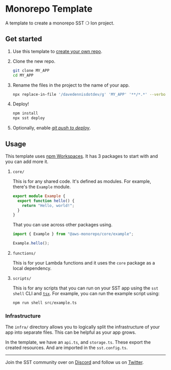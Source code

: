 # Monorepo Template

A template to create a monorepo SST ❍ Ion project.

## Get started

1. Use this template to [create your own repo](https://docs.github.com/en/repositories/creating-and-managing-repositories/creating-a-repository-from-a-template).

2. Clone the new repo.

   ```bash
   git clone MY_APP
   cd MY_APP
   ```

3. Rename the files in the project to the name of your app. 

   ```bash
   npx replace-in-file '/davedennisdotdev/g' 'MY_APP' '**/*.*' --verbose
   ```

4. Deploy!

   ```bash
   npm install
   npx sst deploy
   ```

6. Optionally, enable [_git push to deploy_](https://ion.sst.dev/docs/console/#autodeploy).

## Usage

This template uses [npm Workspaces](https://docs.npmjs.com/cli/v8/using-npm/workspaces). It has 3 packages to start with and you can add more it.

1. `core/`

   This is for any shared code. It's defined as modules. For example, there's the `Example` module.

   ```ts
   export module Example {
     export function hello() {
       return "Hello, world!";
     }
   }
   ```

   That you can use across other packages using.

   ```ts
   import { Example } from "@aws-monorepo/core/example";

   Example.hello();
   ```

2. `functions/`

   This is for your Lambda functions and it uses the `core` package as a local dependency.

3. `scripts/`

    This is for any scripts that you can run on your SST app using the `sst shell` CLI and [`tsx`](https://www.npmjs.com/package/tsx). For example, you can run the example script using:

   ```bash
   npm run shell src/example.ts
   ```

### Infrastructure

The `infra/` directory allows you to logically split the infrastructure of your app into separate files. This can be helpful as your app grows.

In the template, we have an `api.ts`, and `storage.ts`. These export the created resources. And are imported in the `sst.config.ts`.

---

Join the SST community over on [Discord](https://discord.gg/sst) and follow us on [Twitter](https://twitter.com/SST_dev).
